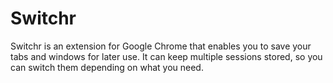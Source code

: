 Switchr
=======

Switchr is an extension for Google Chrome that enables you to save your tabs and windows
for later use. It can keep multiple sessions stored, so you can switch them depending on
what you need.

